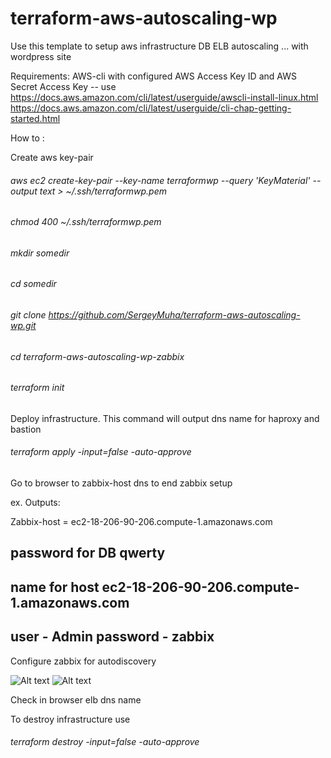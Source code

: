 # terraform-aws-autoscaling-wp
Use this template to setup aws infrastructure DB ELB autoscaling ... with wordpress site

Requirements:
AWS-cli with configured AWS Access Key ID and AWS Secret Access Key -- use https://docs.aws.amazon.com/cli/latest/userguide/awscli-install-linux.html 
https://docs.aws.amazon.com/cli/latest/userguide/cli-chap-getting-started.html

How to :

Create aws key-pair

###### aws ec2 create-key-pair --key-name terraformwp --query 'KeyMaterial' --output text > ~/.ssh/terraformwp.pem

###### chmod 400 ~/.ssh/terraformwp.pem

###### mkdir somedir

###### cd somedir

###### git clone https://github.com/SergeyMuha/terraform-aws-autoscaling-wp.git

###### cd terraform-aws-autoscaling-wp-zabbix

###### terraform init

Deploy infrastructure. This command will output dns name for haproxy and bastion 

###### terraform apply -input=false -auto-approve

Go to browser to zabbix-host dns to end zabbix setup

ex.
Outputs:

Zabbix-host = ec2-18-206-90-206.compute-1.amazonaws.com
 
## password for DB qwerty
## name for host ec2-18-206-90-206.compute-1.amazonaws.com
## user - Admin password - zabbix

Configure zabbix for autodiscovery

![Alt text](https://drive.google.com/file/d/1BpnZbP-CI9xgfdaf36xwK1_Xb2nzSDRR/view?usp=sharing "Step 1")
![Alt text](https://drive.google.com/file/d/1dhmbzF2077omG85eRAqKuNpykWEN9w4l/view?usp=sharing "Step 2")

Check in browser  elb dns name 

To destroy infrastructure use 

###### terraform destroy -input=false -auto-approve

